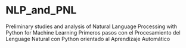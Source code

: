 # NLP_and_PNL
Preliminary studies and analysis of Natural Language Processing with Python for Machine Learning
Primeros pasos con el Procesamiento del Lenguage Natural con Python orientado al Aprendizaje Automático
